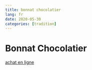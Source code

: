 ```yaml
---
title: bonnat chocolatier
lang: fr
date: 2020-05-30
categories: [tradition]
---
```


# Bonnat Chocolatier
[achat en ligne](https://www.berliner-kaffeeroesterei.de/shop/Bonnat-Chocolatier,c,manufacturers_id=6.html)
